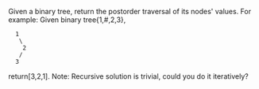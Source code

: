 Given a binary tree, return the postorder traversal of its nodes' values.
For example:
Given binary tree{1,#,2,3},

      1
       \
        2
       /
      3

return[3,2,1].
Note: Recursive solution is trivial, could you do it iteratively?
